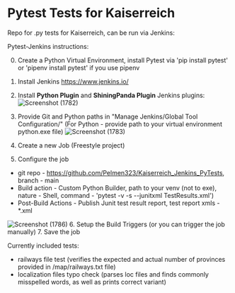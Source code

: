 # Pytest Tests for Kaiserreich

Repo for .py tests for Kaiserreich, can be run via Jenkins:

Pytest-Jenkins instructions:

0. Create a Python Virtual Environment, install Pytest via 'pip install pytest' or 'pipenv install pytest' if you use pipenv
1. Install Jenkins https://www.jenkins.io/
2. Install **Python Plugin** and **ShiningPanda Plugin** Jenkins plugins:
![Screenshot (1782)](https://user-images.githubusercontent.com/43440389/148402585-b2eaa6d6-7496-4b11-8643-1b1b17fa87ff.png)

3. Provide Git and Python paths in "Manage Jenkins/Global Tool Configuration/" (For Python - provide path to your virtual environment python.exe file)
![Screenshot (1783)](https://user-images.githubusercontent.com/43440389/148402687-6e20b249-e248-46b8-bca6-39af6920626f.png)

4. Create a new Job (Freestyle project)
5. Configure the job
- git repo - https://github.com/Pelmen323/Kaiserreich_Jenkins_PyTests, branch - main
- Build action - Custom Python Builder, path to your venv (not to exe), nature - Shell, command - 'pytest -v -s --junitxml TestResults.xml')
- Post-Build Actions - Publish Junit test result report, test report xmls - *.xml

![Screenshot (1786)](https://user-images.githubusercontent.com/43440389/148402821-1feb37ad-90cd-4a47-83dd-c3a34a0d2727.png)
6. Setup the Build Triggers (or you can trigger the job manually)
7. Save the job


Currently included tests:
- railways file test (verifies the expected and actual number of provinces provided in /map/railways.txt file)
- localization files typo check (parses loc files and finds commonly misspelled words, as well as prints correct variant)
